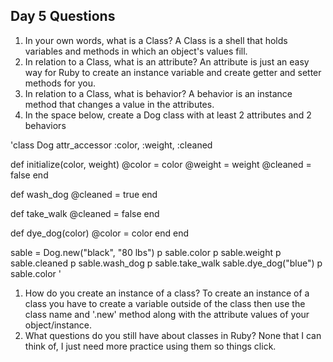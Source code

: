 ## Day 5 Questions

1. In your own words, what is a Class?
  A Class is a shell that holds variables and methods in which an object's values fill.
1. In relation to a Class, what is an attribute?
  An attribute is just an easy way for Ruby to create an instance variable and create getter and setter methods for you.
1. In relation to a Class, what is behavior?
  A behavior is an instance method that changes a value in the attributes.
1. In the space below, create a Dog class with at least 2 attributes and 2 behaviors

'class Dog
  attr_accessor :color, :weight, :cleaned

  def initialize(color, weight)
    @color = color
    @weight = weight
    @cleaned = false
  end

  def wash_dog
    @cleaned = true
  end

  def take_walk
    @cleaned = false
  end

  def dye_dog(color)
    @color = color
  end
end

sable = Dog.new("black", "80 lbs")
p sable.color
p sable.weight
p sable.cleaned
p sable.wash_dog
p sable.take_walk
sable.dye_dog("blue")
p sable.color '

1. How do you create an instance of a class?
  To create an instance of a class you have to create a variable outside of the class then use the class name and '.new' method along with the attribute values of your object/instance.
1. What questions do you still have about classes in Ruby?
  None that I can think of, I just need more practice using them so things click. 
